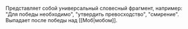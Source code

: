 Представляет собой универсальный словесный фрагмент, например: "Для победы необходимо", "утвердить превосходство", "смирение". Выпадает после победы над [[Моб|мобом]].